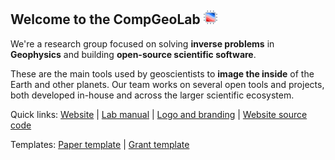 <h2>Welcome to the CompGeoLab <img src="https://raw.githubusercontent.com/compgeolab/logo/main/favicon.png" height="22px"></h2>
  
We're a research group focused on solving **inverse problems** in **Geophysics** 
and building **open-source scientific software**.
  
These are the main tools used by geoscientists to **image the inside** of the Earth and other planets.
Our team works on several open tools and projects, both developed in-house and across the larger scientific ecosystem.

Quick links: [Website](https://www.compgeolab.org) | [Lab manual](https://www.compgeolab.org/manual/index.html) | 
[Logo and branding](https://github.com/compgeolab/logo) | [Website source code](https://github.com/compgeolab/website)

Templates: [Paper template](https://github.com/compgeolab/paper-template) | [Grant template](https://github.com/compgeolab/grant-fapesp-template)
